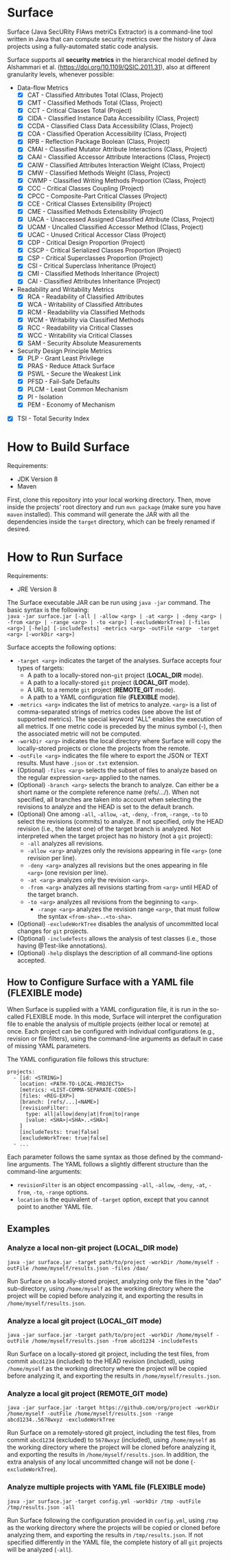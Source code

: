 # Surface

Surface (Java SecURity FlAws metriCs Extractor) is a command-line tool written in Java that can compute security metrics
over the history of Java projects using a fully-automated static code analysis.

Surface supports all **security metrics** in the hierarchical model defined by Alshammari et
al. (https://doi.org/10.1109/QSIC.2011.31), also at different granularity levels, whenever possible:

- Data-flow Metrics
  - [x] CAT - Classified Attributes Total (Class, Project)
  - [x] CMT - Classified Methods Total (Class, Project)
  - [x] CCT - Critical Classes Total (Project)
  - [x] CIDA - Classified Instance Data Accessibility (Class, Project)
  - [x] CCDA - Classified Class Data Accessibility (Class, Project)
  - [x] COA - Classified Operation Accessibility (Class, Project)
  - [x] RPB - Reflection Package Boolean (Class, Project)
  - [x] CMAI - Classified Mutator Attribute Interactions (Class, Project)
  - [x] CAAI - Classified Accessor Attribute Interactions (Class, Project)
  - [x] CAIW - Classified Attributes Interaction Weight (Class, Project)
  - [x] CMW - Classified Methods Weight (Class, Project)
  - [x] CWMP - Classified Writing Methods Proportion (Class, Project)
  - [x] CCC - Critical Classes Coupling (Project)
  - [x] CPCC - Composite-Part Critical Classes (Project)
  - [x] CCE - Critical Classes Extensibility (Project)
  - [x] CME - Classified Methods Extensibility (Project)
  - [x] UACA - Unaccessed Assigned Classified Attribute (Class, Project)
  - [x] UCAM - Uncalled Classified Accessor Method (Class, Project)
  - [x] UCAC - Unused Critical Accessor Class (Project)
  - [x] CDP - Critical Design Proportion (Project)
  - [x] CSCP - Critical Serialized Classes Proportion (Project)
  - [x] CSP - Critical Superclasses Proportion (Project)
  - [x] CSI - Critical Superclass Inheritance (Project)
  - [x] CMI - Classified Methods Inheritance (Project)
  - [x] CAI - Classified Attributes Inheritance (Project)
- Readability and Writability Metrics
  - [x] RCA - Readability of Classified Attributes
  - [x] WCA - Writability of Classified Attributes
  - [x] RCM - Readability via Classified Methods
  - [x] WCM - Writability via Classified Methods
  - [x] RCC - Readability via Critical Classes
  - [x] WCC - Writability via Critical Classes
  - [x] SAM - Security Absolute Measurements
- Security Design Principle Metrics
  - [x] PLP - Grant Least Privilege
  - [x] PRAS - Reduce Attack Surface
  - [x] PSWL - Secure the Weakest Link
  - [x] PFSD - Fail-Safe Defaults
  - [x] PLCM - Least Common Mechanism
  - [x] PI - Isolation
  - [x] PEM - Economy of Mechanism
- [x] TSI - Total Security Index

# How to Build Surface

Requirements:

- JDK Version 8
- Maven

First, clone this repository into your local working directory. Then, move inside the projects' root directory and
run `mvn package` (make sure you have `maven` installed). This command will generate the JAR with all the dependencies
inside the `target` directory, which can be freely renamed if desired.

# How to Run Surface

Requirements:

- JRE Version 8

The Surface executable JAR can be run using `java -jar` command. The basic syntax is the following:  
`java -jar surface.jar [-all | -allow <arg> | -at <arg> | -deny <arg> | -from <arg> | -range <arg> | -to <arg>] [-excludeWorkTree] [-files <arg>] [-help] [-includeTests] -metrics <arg> -outFile <arg>  -target <arg> [-workDir <arg>]`

Surface accepts the following options:

- `-target <arg>` indicates the target of the analyses. Surface accepts four types of targets:
    - A path to a locally-stored non-`git` project (**LOCAL_DIR** mode).
    - A path to a locally-stored `git` project (**LOCAL_GIT** mode).
    - A URL to a remote `git` project (**REMOTE_GIT** mode).
    - A path to a YAML configuration file (**FLEXIBLE** mode).
- `-metrics <arg>` indicates the list of metrics to analyze. `<arg>` is a list of comma-separated strings of metrics
  codes (see above the list of supported metrics). The special keyword "ALL" enables the execution of all metrics. If
  one metric code is preceded by the minus symbol (-), then the associated metric will not be computed.
- `-workDir <arg>` indicates the local directory where Surface will copy the locally-stored projects or clone the
  projects from the remote.
- `-outFile <arg>` indicates the file where to export the JSON or TEXT results. Must have `.json` or `.txt` extension.
- (Optional) `-files <arg>` selects the subset of files to analyze based on the regular expression `<arg>` applied to
  the names.
- (Optional) `-branch <arg>` selects the branch to analyze. Can either be a short name or the complete reference
  name (refs/.../<NAME>). When not specified, all branches are taken into account when selecting the revisions to
  analyze and the HEAD is set to the default branch.
- (Optional) One among `-all`, `-allow`, `-at`, `-deny`, `-from`, `-range`, `-to` to select the revisions (commits) to
  analyze. If not specified, only the HEAD revision (i.e., the latest one) of the target branch is analyzed. Not
  interpreted when the target project has no
  history (not a `git` project):
  - `-all` analyzes all revisions.
  - `-allow <arg>` analyzes only the revisions appearing in file `<arg>` (one revision per line).
  - `-deny <arg>` analyzes all revisions but the ones appearing in file `<arg>` (one revision per line).
  - `-at <arg>` analyzes only the revision `<arg>`.
  - `-from <arg>` analyzes all revisions starting from `<arg>` until HEAD of the target branch.
  - `-to <arg>` analyzes all revisions from the beginning to `<arg>`.
    - `-range <arg>` analyzes the revision range `<arg>`, that must follow the syntax `<from-sha>..<to-sha>`.
- (Optional) `-excludeWorkTree` disables the analysis of uncommitted local changes for `git` projects.
- (Optional) `-includeTests` allows the analysis of test classes (i.e., those having @Test-like annotations).
- (Optional) `-help` displays the description of all command-line options accepted.

## How to Configure Surface with a YAML file (FLEXIBLE mode)

When Surface is supplied with a YAML configuration file, it is run in the so-called FLEXIBLE mode. In this mode, Surface
will interpret the configuration file to enable the analysis of multiple projects (either local or remote) at once. Each
project can be configured with individual configurations (e.g., revision or file filters), using the command-line
arguments as default in case of missing YAML parameters.

The YAML configuration file follows this structure:

```
projects:
  - [id: <STRING>]
    location: <PATH-TO-LOCAL-PROJECTS>
    [metrics: <LIST-COMMA-SEPARATE-CODES>]
    [files: <REG-EXP>]
    [branch: [refs/...]<NAME>]
    [revisionFilter:
      type: all|allow|deny|at|from|to|range
      [value: <SHA>|<SHA>..<SHA>]
    ]
    [includeTests: true|false]
    [excludeWorkTree: true|false]
  - ...
```

Each parameter follows the same syntax as those defined by the command-line arguments. The YAML follows a slightly
different structure than the command-line arguments:

- `revisionFilter` is an object encompassing `-all`, `-allow`, `-deny`, `-at`, `-from`, `-to`, `-range` options.
- `location` is the equivalent of `-target` option, except that you cannot point to another YAML file.

## Examples

### Analyze a local non-git project (LOCAL_DIR mode)

`java -jar surface.jar -target path/to/project -workDir /home/myself -outFile /home/myself/results.json -files /dao/`

Run Surface on a locally-stored project, analyzing only the files in the "dao" sub-directory, using `/home/myself` as
the working directory where the project will be copied before analyzing it, and exporting the results
in `/home/myself/results.json`.

### Analyze a local git project (LOCAL_GIT mode)

`java -jar surface.jar -target path/to/project -workDir /home/myself -outFile /home/myself/results.json -from abcd1234 -includeTests`

Run Surface on a locally-stored git project, including the test files, from commit `abcd1234` (included) to the HEAD
revision (included), using `/home/myself` as the working directory where the project will be copied before analyzing it,
and exporting the results in `/home/myself/results.json`.

### Analyze a local git project (REMOTE_GIT mode)

`java -jar surface.jar -target https://github.com/org/project -workDir /home/myself -outFile /home/myself/results.json -range abcd1234..5678wxyz -excludeWorkTree`

Run Surface on a remotely-stored git project, including the test files, from commit `abcd1234` (excluded)
to `5678wxyz` (included), using `/home/myself` as the working directory where the project will be cloned before
analyzing it, and exporting the results in `/home/myself/results.json`. In addition, the extra analysis of any local
uncommitted change will not be done (`-excludeWorkTree`).

### Analyze multiple projects with YAML file (FLEXIBLE mode)

`java -jar surface.jar -target config.yml -workDir /tmp -outFile /tmp/results.json -all`

Run Surface following the configuration provided in `config.yml`, using `/tmp` as the working directory where the
projects will be copied or cloned before analyzing them, and exporting the results in `/tmp/results.json`.
If not specified differently in the YAML file, the complete history of all `git` projects will be analyzed (`-all`).
